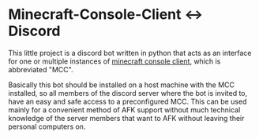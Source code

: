 # Minecraft-Console-Client ↔ Discord

This little project is a discord bot written in python that acts as an interface for one or multiple instances of [minecraft console client](https://github.com/MCCTeam/Minecraft-Console-Client), which is abbreviated "MCC".

Basically this bot should be installed on a host machine with the MCC installed, so all members of the discord server where the bot is invited to, have an easy and safe access to a preconfigured MCC. This can be used mainly for a convenient method of AFK support without much technical knowledge of the server members that want to AFK without leaving their personal computers on.
